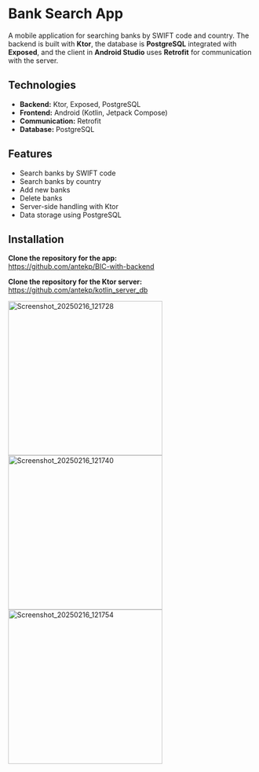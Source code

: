 # Bank Search App

A mobile application for searching banks by SWIFT code and country. The backend is built with **Ktor**, the database is **PostgreSQL** integrated with **Exposed**, and the client in **Android Studio** uses **Retrofit** for communication with the server.

## Technologies

- **Backend:** Ktor, Exposed, PostgreSQL
- **Frontend:** Android (Kotlin, Jetpack Compose)
- **Communication:** Retrofit
- **Database:** PostgreSQL

## Features

- Search banks by SWIFT code
- Search banks by country
- Add new banks
- Delete banks
- Server-side handling with Ktor
- Data storage using PostgreSQL
## Installation

**Clone the repository for the app:**  
https://github.com/antekp/BIC-with-backend  

**Clone the repository for the Ktor server:**  
https://github.com/antekp/kotlin_server_db  

<img width="314" alt="Screenshot_20250216_121728" src="https://github.com/antekp/BIC-with-backend/blob/main/Screenshot_20250216_121728.png">
<img width="314" alt="Screenshot_20250216_121740" src="https://github.com/user-attachments/assets/e5430c0e-9c39-4050-803a-1fdff3513740">
<img width="314" alt="Screenshot_20250216_121754" src="https://github.com/user-attachments/assets/daafcdf6-a771-4ca7-b80f-64fa76ee4252">



